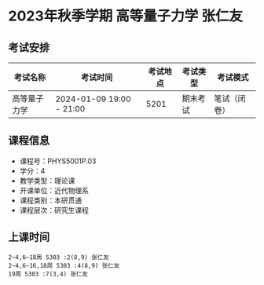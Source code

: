 # 2023年秋季学期 高等量子力学 张仁友




## 考试安排

| 考试名称 | 考试时间 | 考试地点 | 考试类型 | 考试模式 |
| -------- | -------- | -------- | -------- | -------- |
| 高等量子力学 | 2024-01-09 19:00 - 21:00 | 5201 | 期末考试 | 笔试（闭卷） |





## 课程信息

- 课程号：PHYS5001P.03
- 学分：4
- 教学类型：理论课
- 开课单位：近代物理系
- 课程类别：本研贯通
- 课程层次：研究生课程

## 上课时间

```
2~4,6~18周 5303 :2(8,9) 张仁友
2~4,6~16,18周 5303 :4(8,9) 张仁友
19周 5303 :7(3,4) 张仁友
```


